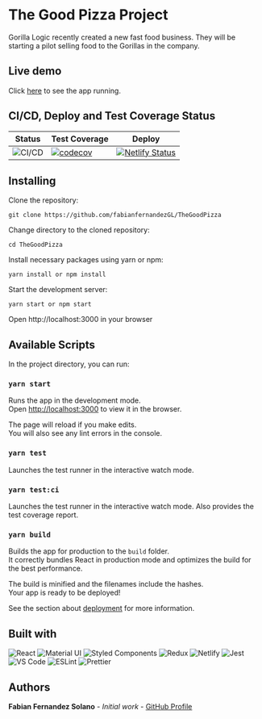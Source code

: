 # The Good Pizza Project

Gorilla Logic recently created a new fast food business. They will be starting a pilot selling food to the Gorillas in the company.

## Live demo

Click [here](https://thegoodpizza.netlify.app/home) to see the app running.

## CI/CD, Deploy and Test Coverage Status

| Status                                                                                | Test Coverage                                                                                                                                                         | Deploy                                                                                                                                                            |
| ------------------------------------------------------------------------------------- | --------------------------------------------------------------------------------------------------------------------------------------------------------------------- | ----------------------------------------------------------------------------------------------------------------------------------------------------------------- |
| ![CI/CD](https://github.com/fabianfernandezGL/PizzaCart-UI/workflows/CI/CD/badge.svg) | [![codecov](https://codecov.io/gh/fabianfernandezGL/TheGoodPizza/branch/main/graph/badge.svg?token=DJWEIN4LQG)](https://codecov.io/gh/fabianfernandezGL/TheGoodPizza) | [![Netlify Status](https://api.netlify.com/api/v1/badges/4b72e41d-bc9d-48a4-8a89-284e4d10a5ad/deploy-status)](https://app.netlify.com/sites/thegoodpizza/deploys) |

## Installing

Clone the repository:

```shell
git clone https://github.com/fabianfernandezGL/TheGoodPizza
```

Change directory to the cloned repository:

```shell
cd TheGoodPizza
```

Install necessary packages using yarn or npm:

```shell
yarn install or npm install
```

Start the development server:

```shell
yarn start or npm start
```

Open http://localhost:3000 in your browser

## Available Scripts

In the project directory, you can run:

### `yarn start`

Runs the app in the development mode.\
Open [http://localhost:3000](http://localhost:3000) to view it in the browser.

The page will reload if you make edits.\
You will also see any lint errors in the console.

### `yarn test`

Launches the test runner in the interactive watch mode.

### `yarn test:ci`

Launches the test runner in the interactive watch mode. Also provides the test coverage report.

### `yarn build`

Builds the app for production to the `build` folder.\
It correctly bundles React in production mode and optimizes the build for the best performance.

The build is minified and the filenames include the hashes.\
Your app is ready to be deployed!

See the section about [deployment](https://facebook.github.io/create-react-app/docs/deployment) for more information.

## Built with

![React](https://img.shields.io/badge/React-20232A?style=for-the-badge&logo=react&logoColor=61DAFB)
![Material UI](https://img.shields.io/badge/Material--UI-0081CB?style=for-the-badge&logo=material-ui&logoColor=white)
![Styled Components](https://img.shields.io/badge/styled--components-DB7093?style=for-the-badge&logo=styled-components&logoColor=white)
![Redux](https://img.shields.io/badge/Redux-593D88?style=for-the-badge&logo=redux&logoColor=white)
![Netlify](https://img.shields.io/badge/Netlify-00C7B7?style=for-the-badge&logo=netlify&logoColor=white)
![Jest](https://img.shields.io/badge/Jest-323330?style=for-the-badge&logo=Jest&logoColor=white)
![VS Code](https://img.shields.io/badge/Visual_Studio_Code-0078D4?style=for-the-badge&logo=visual%20studio%20code&logoColor=white)
![ESLint](https://img.shields.io/badge/eslint-3A33D1?style=for-the-badge&logo=eslint&logoColor=white)
![Prettier](https://img.shields.io/badge/prettier-1A2C34?style=for-the-badge&logo=prettier&logoColor=F7BA3E)

## Authors

**Fabian Fernandez Solano** - _Initial work_ - [GitHub Profile](https://github.com/fabianfernandezGL)
